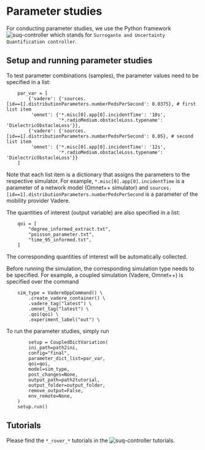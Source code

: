 # Parameter studies

For conducting parameter studies, we use the Python framework ![suq-controller](../../analysis/suq-controller) which stands for `Surrogante and Uncertainty Quantification controller`.

## Setup and running parameter studies
To test parameter combinations (samples), the parameter values need to be specified in a list:
```
    par_var = [
        {'vadere': {'sources.[id==1].distributionParameters.numberPedsPerSecond': 0.0375}, # first list item
         'omnet': {'*.misc[0].app[0].incidentTime': '10s',
                   '*.radioMedium.obstacleLoss.typename': 'DielectricObstacleLoss'}},
        {'vadere': {'sources.[id==1].distributionParameters.numberPedsPerSecond': 0.05}, # second list item
         'omnet': {'*.misc[0].app[0].incidentTime': '12s',
                   '*.radioMedium.obstacleLoss.typename': 'DielectricObstacleLoss'}}
    ]
```
Note that each list item is a dictionary that assigns the parameters to the respective simulator. For example,
`*.misc[0].app[0].incidentTime` is a parameter of a network model (Omnet++ simulator) and `sources.[id==1].distributionParameters.numberPedsPerSecond` 
is a parameter of the mobility provider Vadere.

The quantities of interest (output variable) are also specified in a list:
```
    qoi = [
        "degree_informed_extract.txt",
        "poisson_parameter.txt",
        "time_95_informed.txt",
    ]
```
The corresponding quantities of interest will be automatically collected.

Before running the simulation, the corresponding simulation type needs to be specified. 
For example, a coupled simulation (Vadere, Omnet++) is specified over the command
```
    sim_type = VadereOppCommand() \
        .create_vadere_container() \
        .vadere_tag("latest") \
        .omnet_tag("latest") \
        .qoi(qoi) \
        .experiment_label("out") \
```
To run the parameter studies, simply run

```
        setup = CoupledDictVariation(
        ini_path=path2ini,
        config="final",
        parameter_dict_list=par_var,
        qoi=qoi,
        model=sim_type,
        post_changes=None,
        output_path=path2tutorial,
        output_folder=output_folder,
        remove_output=False,
        env_remote=None,
    )
    setup.run()
```


## Tutorials

Please find the `*_rover_*` tutorials in the ![suq-controller tutorials](../../analysis/suq-controller/tutorial).